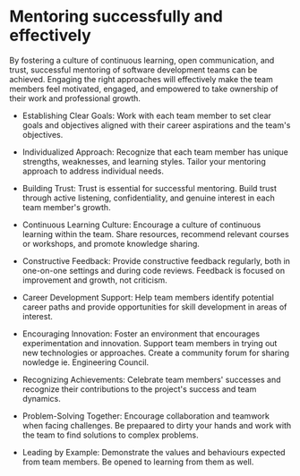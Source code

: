 # Mentoring successfully and effectively

By fostering a culture of continuous learning, open communication, and trust, successful mentoring of software development teams can be achieved.
Engaging the right approaches will effectively make the team members feel motivated, engaged, and empowered to take ownership of their work and professional growth.

- Establishing Clear Goals: Work with each team member to set clear goals and objectives aligned with their career aspirations and the team's objectives.

- Individualized Approach: Recognize that each team member has unique strengths, weaknesses, and learning styles. Tailor your mentoring approach to address individual needs.

- Building Trust: Trust is essential for successful mentoring. Build trust through active listening, confidentiality, and genuine interest in each team member's growth.

- Continuous Learning Culture: Encourage a culture of continuous learning within the team. Share resources, recommend relevant courses or workshops, and promote knowledge sharing.

- Constructive Feedback: Provide constructive feedback regularly, both in one-on-one settings and during code reviews. Feedback is focused on improvement and growth, not criticism.

- Career Development Support: Help team members identify potential career paths and provide opportunities for skill development in areas of interest.

- Encouraging Innovation: Foster an environment that encourages experimentation and innovation. Support team members in trying out new technologies or approaches. Create a community forum for sharing nowledge ie. Engineering Council.

- Recognizing Achievements: Celebrate team members' successes and recognize their contributions to the project's success and team dynamics.

- Problem-Solving Together: Encourage collaboration and teamwork when facing challenges. Be prepaared to dirty your hands and work with the team to find solutions to complex problems.

- Leading by Example: Demonstrate the values and behaviours expected from team members. Be opened to learning from them as well.


